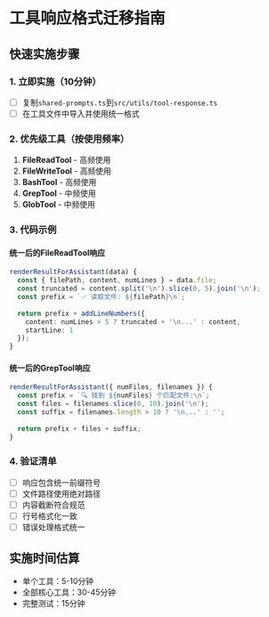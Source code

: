 # 工具响应格式迁移指南

## 快速实施步骤

### 1. 立即实施（10分钟）
- [ ] 复制`shared-prompts.ts`到`src/utils/tool-response.ts`
- [ ] 在工具文件中导入并使用统一格式

### 2. 优先级工具（按使用频率）
1. **FileReadTool** - 高频使用
2. **FileWriteTool** - 高频使用  
3. **BashTool** - 高频使用
4. **GrepTool** - 中频使用
5. **GlobTool** - 中频使用

### 3. 代码示例

#### 统一后的FileReadTool响应
```typescript
renderResultForAssistant(data) {
  const { filePath, content, numLines } = data.file;
  const truncated = content.split('\n').slice(0, 5).join('\n');
  const prefix = `✅ 读取文件: ${filePath}\n`;
  
  return prefix + addLineNumbers({
    content: numLines > 5 ? truncated + '\n...' : content,
    startLine: 1
  });
}
```

#### 统一后的GrepTool响应
```typescript
renderResultForAssistant({ numFiles, filenames }) {
  const prefix = `🔍 找到 ${numFiles} 个匹配文件:\n`;
  const files = filenames.slice(0, 10).join('\n');
  const suffix = filenames.length > 10 ? '\n...' : '';
  
  return prefix + files + suffix;
}
```

### 4. 验证清单
- [ ] 响应包含统一前缀符号
- [ ] 文件路径使用绝对路径
- [ ] 内容截断符合规范
- [ ] 行号格式化一致
- [ ] 错误处理格式统一

## 实施时间估算
- 单个工具：5-10分钟
- 全部核心工具：30-45分钟
- 完整测试：15分钟